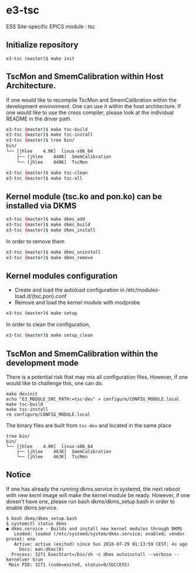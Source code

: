 e3-tsc  
======
ESS Site-specific EPICS module : tsc


## Initialize repository
```
e3-tsc (master)$ make init
```

## TscMon and SmemCalibration within Host Architecture. 

If one would like to recompile TscMon and SmemCalibration within the development environment. One can use it within the host architecture. If one would like to use the cross compiler, please look at the individual README in the driver path. 

```sh
e3-tsc (master)$ make tsc-build
e3-tsc (master)$ make tsc-install
e3-tsc (master)$ tree bin/
bin/
└── [jhlee    4.0K]  linux-x86_64
    ├── [jhlee    448K]  SmemCalibration
    └── [jhlee    448K]  TscMon

e3-tsc (master)$ make tsc-clean
e3-tsc (master)$ make tsc-all
```

## Kernel module (tsc.ko and pon.ko) can be installed via DKMS


```sh
e3-tsc (master)$ make dkms_add
e3-tsc (master)$ make dkms_build
e3-tsc (master)$ make dkms_install
```

In order to remove them

```sh
e3-tsc (master)$ make dkms_uninstall
e3-tsc (master)$ make dkms_remove
```

## Kernel modules configuration

* Create and load the autoload configuration in /etc/modules-load.d/{tsc,pon}.conf
* Remove and load the kernel module with modprobe

```sh
e3-tsc (master)$ make setup
```

In order to clean the configuration,

```sh
e3-tsc (master)$ make setup_clean
```

## TscMon and SmemCalibration within the development mode
There is a potential risk that may mix all configuration files. However, if one would like to challenge this, one can do.

```
make devinit
echo "E3_MODULE_SRC_PATH:=tsc-dev" > configure/CONFIG_MODULE.local
make tsc-build
make tsc-install
rm configure/CONFIG_MODULE.local
```
The binary files are built from `tsc-dev` and located in the same place

```
tree bin/
bin/
└── [jhlee    4.0K]  linux-x86_64
    ├── [jhlee    463K]  SmemCalibration
    └── [jhlee    463K]  TscMon
```



## Notice
If one has already the running dkms.service in systemd, the next reboot with new kernl image will make the kernel module be ready. However, if one doesn't have one, please run bash dkms/dkms_setup.bash in order to enable dkms.service.

```
$ bash dkms/dkms_setup.bash
$ systemctl status dkms
● dkms.service - Builds and install new kernel modules through DKMS
   Loaded: loaded (/etc/systemd/system/dkms.service; enabled; vendor preset: ena
   Active: active (exited) since Sun 2018-07-29 01:13:59 CEST; 4s ago
     Docs: man:dkms(8)
  Process: 3271 ExecStart=/bin/sh -c dkms autoinstall --verbose --kernelver $(un
 Main PID: 3271 (code=exited, status=0/SUCCESS)

